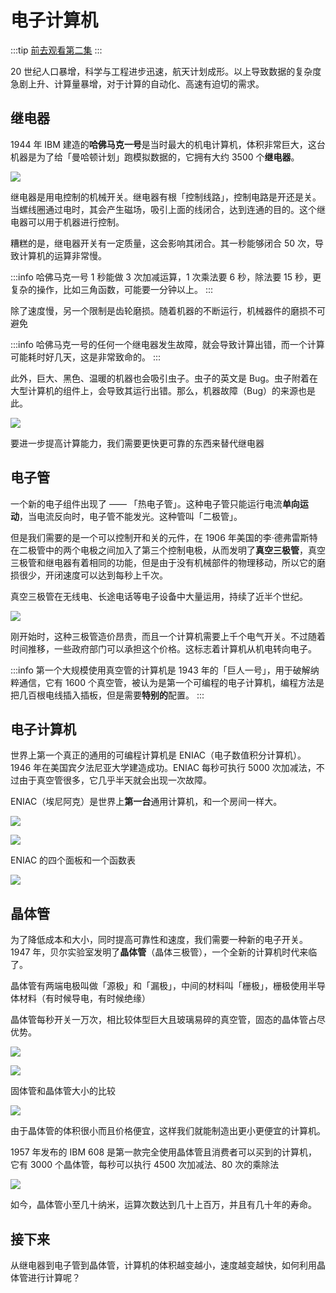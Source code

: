 # 电子计算机

:::tip
[前去观看第二集](https://bilibili.com/BV1EW411u7th?p=2)
:::

20 世纪人口暴增，科学与工程进步迅速，航天计划成形。以上导致数据的复杂度急剧上升、计算量暴增，对于计算的自动化、高速有迫切的需求。

## 继电器

1944 年 IBM 建造的**哈佛马克一号**是当时最大的机电计算机，体积非常巨大，这台机器是为了给「曼哈顿计划」跑模拟数据的，它拥有大约 3500 个**继电器**。

![](./继电器.jpg)

继电器是用电控制的机械开关。继电器有根「控制线路」，控制电路是开还是关。当螺线圈通过电时，其会产生磁场，吸引上面的线闭合，达到连通的目的。这个继电器可以用于机器进行控制。

糟糕的是，继电器开关有一定质量，这会影响其闭合。其一秒能够闭合 50 次，导致计算机的运算非常慢。

:::info
哈佛马克一号 1 秒能做 3 次加减运算，1 次乘法要 6 秒，除法要 15 秒，更复杂的操作，比如三角函数，可能要一分钟以上。
:::

除了速度慢，另一个限制是齿轮磨损。随着机器的不断运行，机械器件的磨损不可避免

:::info
哈佛马克一号的任何一个继电器发生故障，就会导致计算出错，而一个计算可能耗时好几天，这是非常致命的。
:::

此外，巨大、黑色、温暖的机器也会吸引虫子。虫子的英文是 Bug。虫子附着在大型计算机的组件上，会导致其运行出错。那么，机器故障（Bug）的来源也是此。

![](./bug.jpg)

要进一步提高计算能力，我们需要更快更可靠的东西来替代继电器

## 电子管

一个新的电子组件出现了 —— 「热电子管」。这种电子管只能运行电流**单向运动**，当电流反向时，电子管不能发光。这种管叫「二极管」。

但是我们需要的是一个可以控制开和关的元件，在 1906 年美国的李·德弗雷斯特在二极管中的两个电极之间加入了第三个控制电极，从而发明了**真空三极管**，真空三极管和继电器有着相同的功能，但是由于没有机械部件的物理移动，所以它的磨损很少，开闭速度可以达到每秒上千次。

真空三极管在无线电、长途电话等电子设备中大量运用，持续了近半个世纪。

![](./三极管.jpg)

刚开始时，这种三极管造价昂贵，而且一个计算机需要上千个电气开关。不过随着时间推移，一些政府部门可以承担这个价格。这标志着计算机从机电转向电子。

:::info
第一个大规模使用真空管的计算机是 1943 年的「巨人一号」，用于破解纳粹通信，它有 1600 个真空管，被认为是第一个可编程的电子计算机，编程方法是把几百根电线插入插板，但是需要**特别的**配置。
:::

## 电子计算机

世界上第一个真正的通用的可编程计算机是 ENIAC（电子数值积分计算机）。1946 年在美国宾夕法尼亚大学建造成功。ENIAC 每秒可执行 5000 次加减法，不过由于真空管很多，它几乎半天就会出现一次故障。

ENIAC（埃尼阿克）是世界上**第一台**通用计算机，和一个房间一样大。

![](./eniac1.jpg)

![](./eniac3.jpg)

ENIAC 的四个面板和一个函数表

![](./eniac2.jpg)

## 晶体管

为了降低成本和大小，同时提高可靠性和速度，我们需要一种新的电子开关。1947 年，贝尔实验室发明了**晶体管**（晶体三极管），一个全新的计算机时代来临了。

晶体管有两端电极叫做「源极」和「漏极」，中间的材料叫「栅极」，栅极使用半导体材料（有时候导电，有时候绝缘）

晶体管每秒开关一万次，相比较体型巨大且玻璃易碎的真空管，固态的晶体管占尽优势。

![](./晶体管.jpg)

![](./晶体管2.jpg)

固体管和晶体管大小的比较

![](./晶体管3.jpg)

由于晶体管的体积很小而且价格便宜，这样我们就能制造出更小更便宜的计算机。


1957 年发布的 IBM 608 是第一款完全使用晶体管且消费者可以买到的计算机，它有 3000 个晶体管，每秒可以执行 4500 次加减法、80 次的乘除法

![](./IBM608.jpg)


如今，晶体管小至几十纳米，运算次数达到几十上百万，并且有几十年的寿命。

## 接下来

从继电器到电子管到晶体管，计算机的体积越变越小，速度越变越快，如何利用晶体管进行计算呢？
